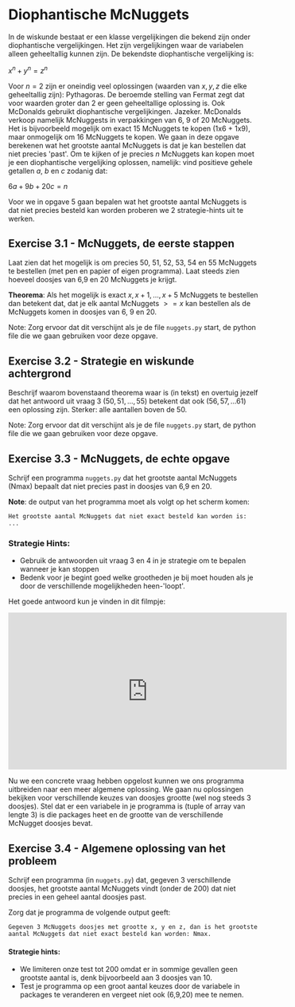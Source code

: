  
# Diophantische McNuggets

In de wiskunde bestaat er een klasse vergelijkingen die bekend zijn onder diophantische vergelijkingen. Het 
zijn vergelijkingen waar de variabelen alleen geheeltallig kunnen zijn. De bekendste diophantische vergelijking 
is:

$x ^ n + y ^ n = z ^ n$

Voor $n = 2$ zijn er oneindig veel oplossingen (waarden van $x,y,z$ die elke geheeltallig zijn): Pythagoras. 
De beroemde stelling van Fermat zegt dat voor waarden groter dan 2 er geen geheeltallige oplossing is. Ook 
McDonalds gebruikt diophantische vergelijkingen. Jazeker. McDonalds verkoop namelijk McNuggests in verpakkingen 
van 6, 9 of 20 McNuggets. Het is bijvoorbeeld mogelijk om exact 15 McNuggets te kopen (1x6 + 1x9), maar 
onmogelijk om 16 McNuggets te kopen. We gaan in deze opgave berekenen wat het grootste aantal McNuggets is 
dat je kan bestellen dat niet precies 'past'. Om te kijken of je precies $n$ McNuggets kan kopen moet je een 
diophantische vergelijking oplossen, namelijk: vind positieve gehele getallen $a$, $b$ en $c$ zodanig dat:

$6a + 9b + 20c = n$

Voor we in opgave 5 gaan bepalen wat het grootste aantal McNuggets is dat
niet precies besteld kan worden proberen we 2 strategie-hints uit te werken.

## Exercise 3.1 - McNuggets, de eerste stappen

Laat zien dat het mogelijk is om precies 50, 51, 52, 53, 54 en 55 McNuggets te bestellen (met pen en papier of eigen programma). Laat steeds zien hoeveel doosjes van 6,9 en 20 McNuggets je krijgt.

**Theorema**: Als het mogelijk is exact $x, x+1, ..., x+5$ McNuggets te bestellen dan betekent dat, dat je 
elk aantal McNuggets $>=x$ kan bestellen als de McNuggets komen in doosjes van 6, 9 en 20.

Note: Zorg ervoor dat dit verschijnt als je de file `nuggets.py` start, de python file die we gaan gebruiken voor deze opgave.

## Exercise 3.2 - Strategie en wiskunde achtergrond

Beschrijf waarom bovenstaand theorema waar is (in tekst) en overtuig jezelf dat het antwoord uit vraag 3 
($50, 51, ..., 55$) betekent dat ook ($56, 57, ... 61$) een oplossing zijn. Sterker: alle aantallen boven de 50.

Note: Zorg ervoor dat dit verschijnt als je de file `nuggets.py` start, de python file die we gaan gebruiken voor deze opgave.

## Exercise 3.3 - McNuggets, de echte opgave

Schrijf een programma `nuggets.py` dat het grootste aantal McNuggets (Nmax) bepaalt dat niet precies past in doosjes 
van 6,9 en 20.

**Note**: de output van het programma moet als volgt op het scherm komen:

	Het grootste aantal McNuggets dat niet exact besteld kan worden is:  ...

### Strategie Hints: ###

* Gebruik de antwoorden uit vraag 3 en 4 in je strategie om te bepalen wanneer je kan stoppen
* Bedenk voor je begint goed welke grootheden je bij moet houden als je
door de verschillende mogelijkheden heen-'loopt'.

Het goede antwoord kun je vinden in dit filmpje:

<iframe width="560" height="315" src="http://www.youtube.com/embed/vNTSugyS038" frameborder="0" allowfullscreen></iframe>

Nu we een concrete vraag hebben opgelost kunnen we ons programma uitbreiden naar een meer algemene 
oplossing. We gaan nu oplossingen bekijken voor verschillende keuzes van doosjes grootte (wel nog steeds 
3 doosjes). Stel dat er een variabele in je programma is (tuple of array van lengte 3) is die packages 
heet en de grootte van de verschillende McNugget doosjes bevat.

## Exercise 3.4 - Algemene oplossing van het probleem

Schrijf een programma (in `nuggets.py`) dat, gegeven 3 verschillende doosjes, het grootste aantal McNuggets vindt (onder de 200) 
dat niet precies in een geheel aantal doosjes past.

Zorg dat je programma de volgende output geeft:

	Gegeven 3 McNuggets doosjes met grootte x, y en z, dan is het grootste aantal McNuggets dat niet exact besteld kan worden: Nmax.

#### Strategie hints:

* We limiteren onze test tot 200 omdat er in sommige gevallen geen grootste aantal is, denk bijvoorbeeld aan 3 doosjes van 10.
* Test je programma op een groot aantal keuzes door de variabele in packages te veranderen en vergeet niet ook (6,9,20) mee te nemen.


